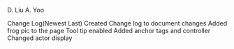 D. Liu
A. Yoo

Change Log(Newest Last)
Created Change log to document changes
Added frog pic to the page
Tool tip enabled
Added anchor tags and controller
Changed actor display